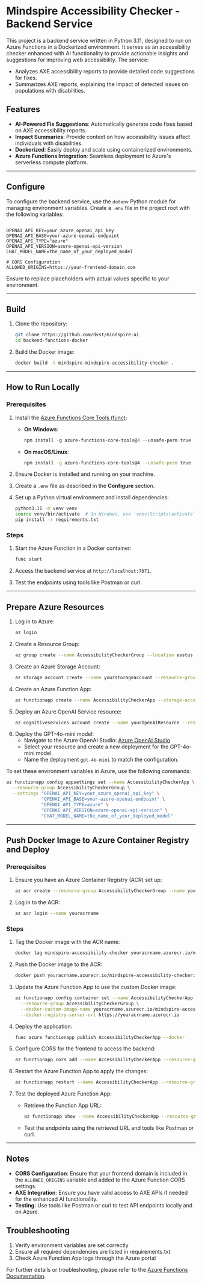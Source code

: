 # Mindspire Accessibility Checker - Backend Service

This project is a backend service written in Python 3.11, designed to run on Azure Functions in a Dockerized environment. It serves as an accessibility checker enhanced with AI functionality to provide actionable insights and suggestions for improving web accessibility. The service:

- Analyzes AXE accessibility reports to provide detailed code suggestions for fixes.
- Summarizes AXE reports, explaining the impact of detected issues on populations with disabilities.

## Features
- **AI-Powered Fix Suggestions**: Automatically generate code fixes based on AXE accessibility reports.
- **Impact Summaries**: Provide context on how accessibility issues affect individuals with disabilities.
- **Dockerized**: Easily deploy and scale using containerized environments.
- **Azure Functions Integration**: Seamless deployment to Azure's serverless compute platform.

---

## Configure
To configure the backend service, use the `dotenv` Python module for managing environment variables. Create a `.env` file in the project root with the following variables:

```env

OPENAI_API_KEY=your_azure_openai_api_key
OPENAI_API_BASE=your-azure-openai-endpoint
OPENAI_API_TYPE="azure"
OPENAI_API_VERSION=azure-openai-api-version
CHAT_MODEL_NAME=the_name_of_your_deployed_model

# CORS Configuration
ALLOWED_ORIGINS=https://your-frontend-domain.com
```

Ensure to replace placeholders with actual values specific to your environment.

---

## Build
1. Clone the repository:
   ```bash
   git clone https://github.com/dvst/mindspire-ai
   cd backend-functions-docker
   ```
2. Build the Docker image:
   ```bash
   docker build -t mindspire-mindspire-accessibility-checker .
   ```

---

## How to Run Locally
### Prerequisites
1. Install the [Azure Functions Core Tools (func)](https://learn.microsoft.com/en-us/azure/azure-functions/functions-run-local):
   - **On Windows**:
     ```powershell
     npm install -g azure-functions-core-tools@4 --unsafe-perm true
     ```
   - **On macOS/Linux**:
     ```bash
     npm install -g azure-functions-core-tools@4 --unsafe-perm true
     ```

2. Ensure Docker is installed and running on your machine.

3. Create a `.env` file as described in the **Configure** section.

4. Set up a Python virtual environment and install dependencies:
   ```bash
   python3.11 -m venv venv
   source venv/bin/activate  # On Windows, use `venv\Scripts\activate`
   pip install -r requirements.txt
   ```

### Steps
1. Start the Azure Function in a Docker container:
   ```bash
   func start
   ```

2. Access the backend service at `http://localhost:7071`.

3. Test the endpoints using tools like Postman or curl.

---

## Prepare Azure Resources
1. Log in to Azure:
   ```bash
   az login
   ```
2. Create a Resource Group:
   ```bash
   az group create --name AccessibilityCheckerGroup --location eastus
   ```
3. Create an Azure Storage Account:
   ```bash
   az storage account create --name yourstorageaccount --resource-group AccessibilityCheckerGroup --location eastus --sku Standard_LRS
   ```
4. Create an Azure Function App:
   ```bash
   az functionapp create --name AccessibilityCheckerApp --storage-account yourstorageaccount --resource-group AccessibilityCheckerGroup --consumption-plan-location eastus --runtime python --functions-version 4
   ```
5. Deploy an Azure OpenAI Service resource:
   ```bash
   az cognitiveservices account create --name yourOpenAIResource --resource-group AccessibilityCheckerGroup --kind OpenAI --sku S0 --location eastus
   ```
6. Deploy the GPT-4o-mini model:
   - Navigate to the Azure OpenAI Studio: [Azure OpenAI Studio](https://oai.azure.com/portal).
   - Select your resource and create a new deployment for the GPT-4o-mini model.
   - Name the deployment `gpt-4o-mini` to match the configuration.


To set these environment variables in Azure, use the following commands:

```bash
az functionapp config appsettings set --name AccessibilityCheckerApp \
  --resource-group AccessibilityCheckerGroup \
  --settings "OPENAI_API_KEY=your_azure_openai_api_key" \
             "OPENAI_API_BASE=your-azure-openai-endpoint" \
             "OPENAI_API_TYPE=azure" \
             "OPENAI_API_VERSION=azure-openai-api-version" \
             "CHAT_MODEL_NAME=the_name_of_your_deployed_model"
```


---

## Push Docker Image to Azure Container Registry and Deploy
### Prerequisites
1. Ensure you have an Azure Container Registry (ACR) set up:
   ```bash
   az acr create --resource-group AccessibilityCheckerGroup --name youracrname --sku Basic
   ```
2. Log in to the ACR:
   ```bash
   az acr login --name youracrname
   ```

### Steps
1. Tag the Docker image with the ACR name:
   ```bash
   docker tag mindspire-accessibility-checker youracrname.azurecr.io/mindspire-accessibility-checker:latest
   ```

2. Push the Docker image to the ACR:
   ```bash
   docker push youracrname.azurecr.io/mindspire-accessibility-checker:latest
   ```

3. Update the Azure Function App to use the custom Docker image:
   ```bash
   az functionapp config container set --name AccessibilityCheckerApp \
     --resource-group AccessibilityCheckerGroup \
     --docker-custom-image-name youracrname.azurecr.io/mindspire-accessibility-checker:latest \
     --docker-registry-server-url https://youracrname.azurecr.io
   ```

4. Deploy the application:
   ```bash
   func azure functionapp publish AccessibilityCheckerApp --docker
   ```
5. Configure CORS for the frontend to access the backend:
   ```bash
   az functionapp cors add --name AccessibilityCheckerApp --resource-group AccessibilityCheckerGroup --allowed-origins "https://your-frontend-domain.com"
   ```

6. Restart the Azure Function App to apply the changes:
   ```bash
   az functionapp restart --name AccessibilityCheckerApp --resource-group AccessibilityCheckerGroup
   ```

7. Test the deployed Azure Function App:
   - Retrieve the Function App URL:
     ```bash
     az functionapp show --name AccessibilityCheckerApp --resource-group AccessibilityCheckerGroup --query defaultHostName -o tsv
     ```
   - Test the endpoints using the retrieved URL and tools like Postman or curl.


---

## Notes
- **CORS Configuration**: Ensure that your frontend domain is included in the `ALLOWED_ORIGINS` variable and added to the Azure Function CORS settings.
- **AXE Integration**: Ensure you have valid access to AXE APIs if needed for the enhanced AI functionality.
- **Testing**: Use tools like Postman or curl to test API endpoints locally and on Azure.

## Troubleshooting

1. Verify environment variables are set correctly
2. Ensure all required dependencies are listed in requirements.txt
4. Check Azure Function App logs through the Azure portal

For further details or troubleshooting, please refer to the [Azure Functions Documentation](https://learn.microsoft.com/en-us/azure/azure-functions/).


